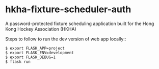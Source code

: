 # hkha-fixture-scheduler-auth

A password-protected fixture scheduling application built for the Hong Kong Hockey Association (HKHA)

Steps to follow to run the dev version of web app locally::

    $ export FLASK_APP=project
    $ export FLASK_ENV=development
    $ export FLASK_DEBUG=1
    $ flask run
    